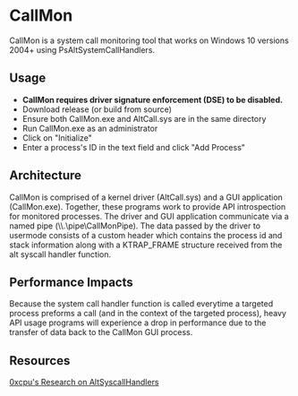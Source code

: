 # CallMon
CallMon is a system call monitoring tool that works on Windows 10 versions 2004+ using PsAltSystemCallHandlers. 

## Usage
 * <b>CallMon requires driver signature enforcement (DSE) to be disabled. </b>
 * Download release (or build from source)
 * Ensure both CallMon.exe and AltCall.sys are in the same directory
 * Run CallMon.exe as an administrator
 * Click on "Initialize"
 * Enter a process's ID in the text field and click "Add Process"

## Architecture
CallMon is comprised of a kernel driver (AltCall.sys) and a GUI application (CallMon.exe). Together, these programs work to provide API introspection for monitored processes.
The driver and GUI application communicate via a named pipe (\\\\.\pipe\CallMonPipe). The data passed by the driver to usermode consists of a custom header which contains the process id and stack information along with a KTRAP_FRAME structure received from the alt syscall handler function.

## Performance Impacts
Because the system call handler function is called everytime a targeted process preforms a call (and in the context of the targeted process), heavy API usage programs will experience a drop in performance due to the transfer of data back to the CallMon GUI process.

## Resources
[0xcpu's Research on AltSyscallHandlers](https://github.com/0xcpu/WinAltSyscallHandler)
